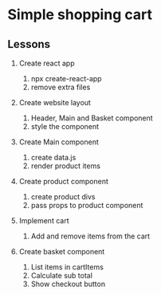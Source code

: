 # Simple shopping cart

## Lessons

1. Create react app

   1. npx create-react-app
   2. remove extra files

2. Create website layout

   1. Header, Main and Basket component
   2. style the component

3. Create Main component

   1. create data.js
   2. render product items

4. Create product component

   1. create product divs
   2. pass props to product component

5. Implement cart

   1. Add and remove items from the cart

6. Create basket component
   1. List items in cartItems
   2. Calculate sub total
   3. Show checkout button
